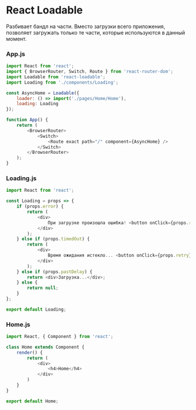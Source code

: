 # React Loadable
Разбивает бандл на части. Вместо загрузки всего приложения, позволяет загружать только те части, которые используются в данный момент.

### App.js
``` javascript
import React from 'react';
import { BrowserRouter, Switch, Route } from 'react-router-dom';
import Loadable from 'react-loadable';
import Loading from './components/Loading';

const AsyncHome = Loadable({
    loader: () => import('./pages/Home/Home'),
    loading: Loading
});

function App() {
    return (
        <BrowserRouter>
            <Switch>
                <Route exact path="/" component={AsyncHome} />
            </Switch>
        </BrowserRouter>
    );
}
```





### Loading.js
``` javascript
import React from 'react';

const Loading = props => {
    if (props.error) {
        return (
            <div>
                При загрузке произошла ошибка! <button onClick={props.retry}>Повторить</button>
            </div>
        );
    } else if (props.timedOut) {
        return (
            <div>
                Время ожидания истекло... <button onClick={props.retry}>Повторить</button>
            </div>
        );
    } else if (props.pastDelay) {
        return <div>Загрузка...</div>;
    } else {
        return null;
    }
};

export default Loading;
```





### Home.js
``` javascript
import React, { Component } from 'react';

class Home extends Component {
    render() {
        return (
            <div>
                <h4>Home</h4>
            </div>
        )
    }
}

export default Home;
```
